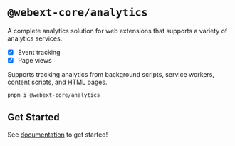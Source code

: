 # `@webext-core/analytics`

A complete analytics solution for web extensions that supports a variety of analytics services.

- [x] Event tracking
- [x] Page views

Supports tracking analytics from background scripts, service workers, content scripts, and HTML pages.

```bash
pnpm i @webext-core/analytics
```

## Get Started

See [documentation](https://webext-core.aklinker1.io/guide/analytics/) to get started!
